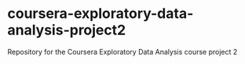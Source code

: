 # coursera-exploratory-data-analysis-project2
Repository for the Coursera Exploratory Data Analysis course project 2
